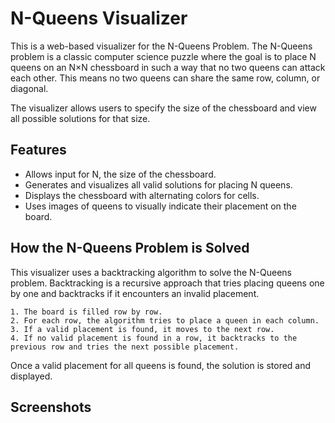 # N-Queens Visualizer
This is a web-based visualizer for the N-Queens Problem. The N-Queens problem is a classic computer science puzzle where the goal is to place N queens on an N×N chessboard in such a way that no two queens can attack each other. This means no two queens can share the same row, column, or diagonal.

The visualizer allows users to specify the size of the chessboard and view all possible solutions for that size.


## Features
- Allows input for N, the size of the chessboard.
- Generates and visualizes all valid solutions for placing N queens.
- Displays the chessboard with alternating colors for cells.
- Uses images of queens to visually indicate their placement on the board.

## How the N-Queens Problem is Solved
This visualizer uses a backtracking algorithm to solve the N-Queens problem. Backtracking is a recursive approach that tries placing queens one by one and backtracks if it encounters an invalid placement.

    1. The board is filled row by row.
    2. For each row, the algorithm tries to place a queen in each column.
    3. If a valid placement is found, it moves to the next row.
    4. If no valid placement is found in a row, it backtracks to the previous row and tries the next possible placement.
Once a valid placement for all queens is found, the solution is stored and displayed.

## Screenshots
